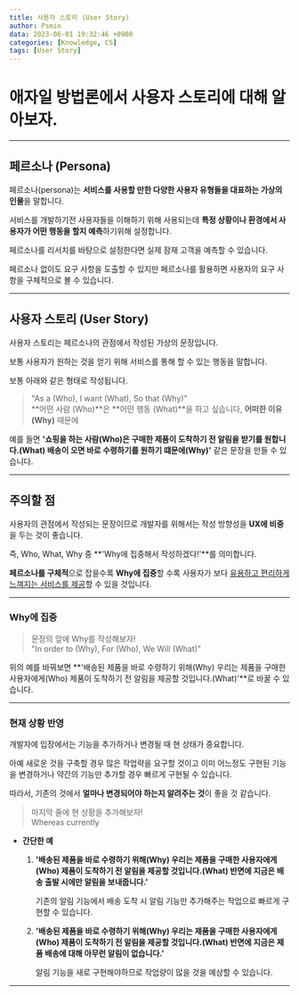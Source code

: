 ```yaml
---
title: 사용자 스토리 (User Story)
author: Psmin
data: 2023-06-01 19:32:46 +0900
categories: [Knowledge, CS]
tags: [User Story]
---
```


# 애자일 방법론에서 사용자 스토리에 대해 알아보자.

---

## 페르소나 (Persona)

페르소나(persona)는 **서비스를 사용할 만한 다양한 사용자 유형들을 대표하는 가상의 인물**을 말합니다.

서비스를 개발하기전 사용자들을 이해하기 위해 사용되는데 **특정 상황이나 환경에서 사용자가 어떤 행동을 할지 예측**하기위해 설정합니다.

페르소나를 리서치를 바탕으로 설정한다면 실제 잠재 고객을 예측할 수 있습니다.

페르소나 없이도 요구 사항을 도출할 수 있지만 페르소나를 활용하면 사용자의 요구 사항을 구체적으로 볼 수 있습니다.

---

## 사용자 스토리 (User Story)

사용자 스토리는 페르소나의 관점에서 작성된 가상의 문장입니다.

보통 사용자가 원하는 것을 얻기 위해 서비스를 통해 할 수 있는 행동을 말합니다.

보통 아래와 같은 형태로 작성됩니다.

> "As a (Who), I want (What), So that (Why)"  
> **어떤 사람 (Who)**은 **어떤 행동 (What)**을 하고 싶습니다, **어떠한 이유 (Why)** 때문에

예를 들면 **'쇼핑을 하는 사람(Who)은 구매한 제품이 도착하기 전 알림을 받기를 원합니다.(What) 배송이 오면 바로 수령하기를 원하기 떄문에(Why)'** 같은 문장을 만들 수 있습니다.

---

## 주의할 점

사용자의 관점에서 작성되는 문장이므로 개발자를 위해서는 작성 방향성을 **UX에 비중**을 두는 것이 좋습니다.

즉, Who, What, Why 중 **'Why에 집중해서 작성하겠다!'**를 의미합니다.

**페르소나를 구체적**으로 잡을수록 **Why에 집중**할 수록 사용자가 보다 <u>유용하고 편리하게 느껴지는 서비스를 제공</u>할 수 있을 것입니다.

---

### Why에 집중

> 문장의 앞에 Why를 작성해보자!  
> "In order to (Why), For (Who), We Will (What)"

위의 예를 바꿔보면 **'배송된 제품을 바로 수령하기 위해(Why) 우리는 제품을 구매한 사용자에게(Who) 제품이 도착하기 전 알림을 제공할 것입니다.(What)'**로 바꿀 수 있습니다.

---

### 현재 상황 반영

개발자에 입장에서는 기능을 추가하거나 변경될 때 현 상태가 중요합니다.

아예 새로운 것을 구축할 경우 많은 작업략을 요구할 것이고 이미 어느정도 구현된 기능을 변경하거나 약간의 기능만 추가할 경우 빠르게 구현될 수 있습니다.

따라서, 기존의 것에서 **얼마나 변경되어야 하는지 알려주는 것**이 좋을 것 같습니다.

> 마지막 줄에 현 상황을 추가해보자!  
> Whereas currently

- **간단한 예**

  1. **'배송된 제품을 바로 수령하기 위해(Why) 우리는 제품을 구매한 사용자에게(Who) 제품이 도착하기 전 알림을 제공할 것입니다.(What) 반면에 지금은 배송 출발 시에만 알림을 보내줍니다.'**

     기존의 알림 기능에서 배송 도착 시 알림 기능만 추가해주는 작업으로 빠르게 구현할 수 있습니다.

  2. **'배송된 제품을 바로 수령하기 위해(Why) 우리는 제품을 구매한 사용자에게(Who) 제품이 도착하기 전 알림을 제공할 것입니다.(What) 반면에 지금은 제품 배송에 대해 아무런 알림이 없습니다.'**

     알림 기능을 새로 구현해야하므로 작업량이 많을 것을 예상할 수 있습니다.

---
